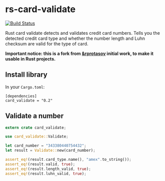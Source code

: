 rs-card-validate
================

[![Build Status](https://travis-ci.org/valeriansaliou/rs-card-validate.svg?branch=master)](https://travis-ci.org/valeriansaliou/rs-card-validate)

Rust card validate detects and validates credit card numbers. Tells you the detected credit card type and whether the number length and Luhn checksum are valid for the type of card.

**Important notice: this is a fork from [&rprotasov](https://github.com/rprotasov/creditcardvalidator) initial work, to make it usable in Rust projects.**

## Install library

In your `Cargo.toml`:

```
[dependencies]
card_validate = "0.2"
```

## Validate a number

```rust
extern crate card_validate;

use card_validate::Validate;

let card_number = "343380440754432";
let result = Validate::new(card_number);

assert_eq!(result.card_type.name(), "amex".to_string());
assert_eq!(result.valid, true);
assert_eq!(result.length_valid, true);
assert_eq!(result.luhn_valid, true);
```
